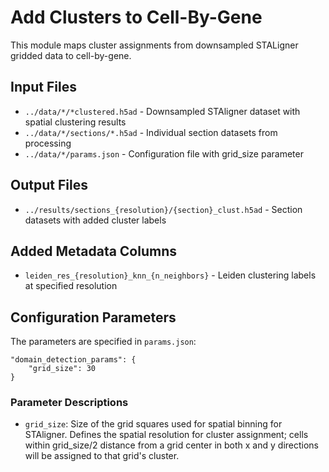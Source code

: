 # Add Clusters to Cell-By-Gene
This module maps cluster assignments from downsampled STALigner gridded data to cell-by-gene.

## Input Files
- `../data/*/*clustered.h5ad` - Downsampled STAligner dataset with spatial clustering results
- `../data/*/sections/*.h5ad` - Individual section datasets from processing
- `../data/*/params.json` - Configuration file with grid_size parameter

## Output Files
- `../results/sections_{resolution}/{section}_clust.h5ad` - Section datasets with added cluster labels

## Added Metadata Columns
- `leiden_res_{resolution}_knn_{n_neighbors}` - Leiden clustering labels at specified resolution

## Configuration Parameters

The parameters are specified in `params.json`:

    "domain_detection_params": {
        "grid_size": 30
    }

### Parameter Descriptions

- `grid_size`: Size of the grid squares used for spatial binning for STAligner. Defines the spatial resolution for cluster assignment; cells within grid_size/2 distance from a grid center in both x and y directions will be assigned to that grid's cluster. 
